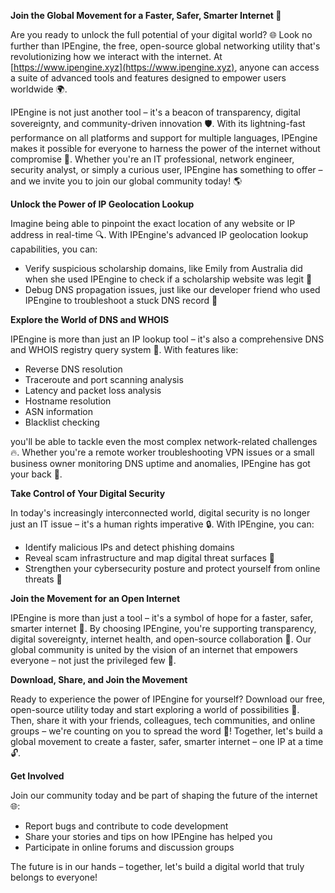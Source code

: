 **Join the Global Movement for a Faster, Safer, Smarter Internet 🚀**

Are you ready to unlock the full potential of your digital world? 🌐 Look no further than IPEngine, the free, open-source global networking utility that's revolutionizing how we interact with the internet. At [https://www.ipengine.xyz](https://www.ipengine.xyz), anyone can access a suite of advanced tools and features designed to empower users worldwide 🌍.

IPEngine is not just another tool – it's a beacon of transparency, digital sovereignty, and community-driven innovation 🛡️. With its lightning-fast performance on all platforms and support for multiple languages, IPEngine makes it possible for everyone to harness the power of the internet without compromise 🔑. Whether you're an IT professional, network engineer, security analyst, or simply a curious user, IPEngine has something to offer – and we invite you to join our global community today! 🌎

**Unlock the Power of IP Geolocation Lookup**

Imagine being able to pinpoint the exact location of any website or IP address in real-time 🔍. With IPEngine's advanced IP geolocation lookup capabilities, you can:

* Verify suspicious scholarship domains, like Emily from Australia did when she used IPEngine to check if a scholarship website was legit 🙌
* Debug DNS propagation issues, just like our developer friend who used IPEngine to troubleshoot a stuck DNS record 🤔

**Explore the World of DNS and WHOIS**

IPEngine is more than just an IP lookup tool – it's also a comprehensive DNS and WHOIS registry query system 📡. With features like:

* Reverse DNS resolution
* Traceroute and port scanning analysis
* Latency and packet loss analysis
* Hostname resolution
* ASN information
* Blacklist checking

you'll be able to tackle even the most complex network-related challenges 🔥. Whether you're a remote worker troubleshooting VPN issues or a small business owner monitoring DNS uptime and anomalies, IPEngine has got your back 🙏.

**Take Control of Your Digital Security**

In today's increasingly interconnected world, digital security is no longer just an IT issue – it's a human rights imperative 🔒. With IPEngine, you can:

* Identify malicious IPs and detect phishing domains
* Reveal scam infrastructure and map digital threat surfaces 🚨
* Strengthen your cybersecurity posture and protect yourself from online threats 💪

**Join the Movement for an Open Internet**

IPEngine is more than just a tool – it's a symbol of hope for a faster, safer, smarter internet 🌈. By choosing IPEngine, you're supporting transparency, digital sovereignty, internet health, and open-source collaboration 🤝. Our global community is united by the vision of an internet that empowers everyone – not just the privileged few 🔑.

**Download, Share, and Join the Movement**

Ready to experience the power of IPEngine for yourself? Download our free, open-source utility today and start exploring a world of possibilities 🚀. Then, share it with your friends, colleagues, tech communities, and online groups – we're counting on you to spread the word 🤩! Together, let's build a global movement to create a faster, safer, smarter internet – one IP at a time 🔓.

**Get Involved**

Join our community today and be part of shaping the future of the internet 🌐:

* Report bugs and contribute to code development
* Share your stories and tips on how IPEngine has helped you
* Participate in online forums and discussion groups

The future is in our hands – together, let's build a digital world that truly belongs to everyone!